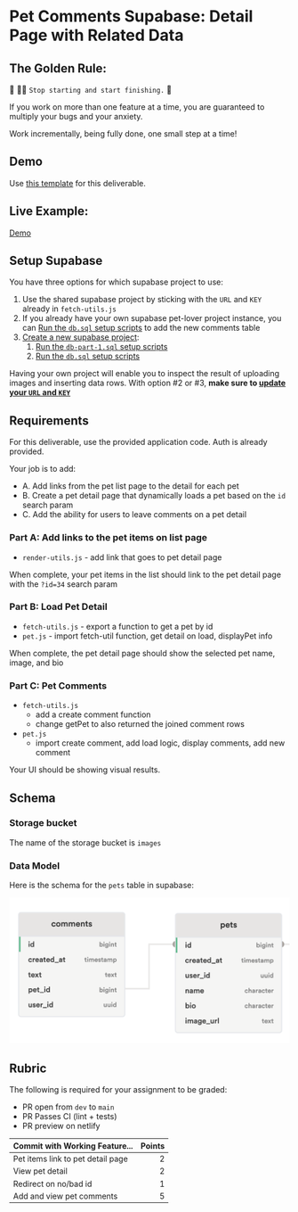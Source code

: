 # Pet Comments Supabase: Detail Page with Related Data

## The Golden Rule:

🦸 🦸‍♂️ `Stop starting and start finishing.` 🏁

If you work on more than one feature at a time, you are guaranteed to multiply your bugs and your anxiety.

Work incrementally, being fully done, one small step at a time!

## Demo

Use [this template](https://github.com/alchemycodelab/web-finish-pet-comments) for this deliverable.

## Live Example:

[Demo](https://alchemy-web-pet-lover.netlify.app/)

## Setup Supabase

You have three options for which supabase project to use:

1. Use the shared supabase project by sticking with the `URL` and `KEY` already in `fetch-utils.js`
1. If you already have your own supabase pet-lover project instance, you can [Run the `db.sql` setup scripts](https://github.com/alchemycodelab/student-resources/blob/main/resources/supabase/run-setup-scripts.md) to add the new comments table
1. [Create a new supabase project](https://github.com/alchemycodelab/student-resources/blob/main/resources/supabase/new-project.md):
    1. [Run the `db-part-1.sql` setup scripts](https://github.com/alchemycodelab/student-resources/blob/main/resources/supabase/run-setup-scripts.md)
    1. [Run the `db.sql` setup scripts](https://github.com/alchemycodelab/student-resources/blob/main/resources/supabase/run-setup-scripts.md)

Having your own project will enable you to inspect the result of uploading images and inserting data rows. With option #2 or #3, **make sure to [update your `URL` and `KEY`](https://github.com/alchemycodelab/student-resources/blob/main/resources/supabase/client-url-api-key.md)**

## Requirements

For this deliverable, use the provided application code. Auth is already provided.

Your job is to add:

-   A. Add links from the pet list page to the detail for each pet
-   B. Create a pet detail page that dynamically loads a pet based on the `id` search param
-   C. Add the ability for users to leave comments on a pet detail

### Part A: Add links to the pet items on list page

-   `render-utils.js` - add link that goes to pet detail page

When complete, your pet items in the list should link to the pet detail page
with the `?id=34` search param

### Part B: Load Pet Detail

-   `fetch-utils.js` - export a function to get a pet by id
-   `pet.js` - import fetch-util function, get detail on load, displayPet info

When complete, the pet detail page should show the selected pet name, image, and bio

### Part C: Pet Comments

-   `fetch-utils.js`
    -   add a create comment function
    -   change getPet to also returned the joined comment rows
-   `pet.js`
    -   import create comment, add load logic, display comments, add new comment

Your UI should be showing visual results.

## Schema

### Storage bucket

The name of the storage bucket is `images`

### Data Model

Here is the schema for the `pets` table in supabase:

![Data Model](./data-model.png)

## Rubric

The following is required for your assignment to be graded:

-   PR open from `dev` to `main`
-   PR Passes CI (lint + tests)
-   PR preview on netlify

| Commit with Working Feature...    | Points |
| --------------------------------- | -----: |
| Pet items link to pet detail page |      2 |
| View pet detail                   |      2 |
| Redirect on no/bad id             |      1 |
| Add and view pet comments         |      5 |
